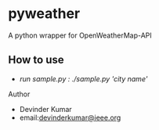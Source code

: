 pyweather
=========

A python wrapper for OpenWeatherMap-API

How to use
----------

* *run sample.py : 
       ./sample.py 'city name'*

Author
* Devinder Kumar
* email:devinderkumar@ieee.org
